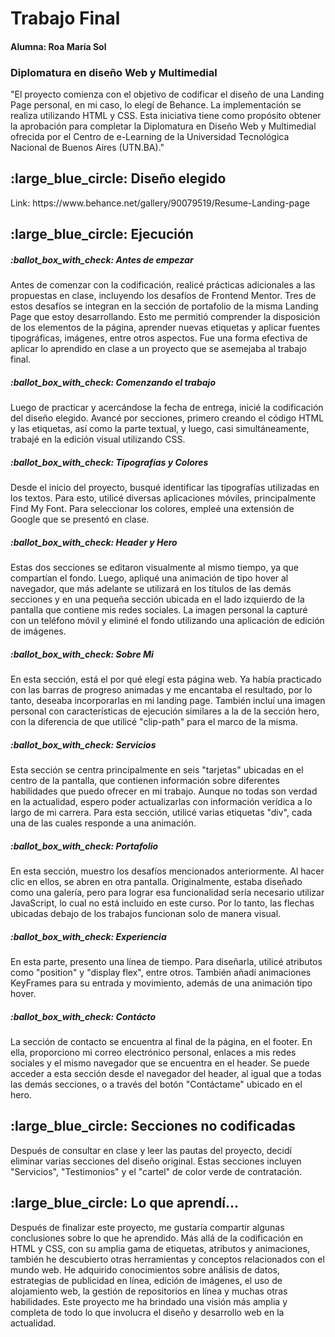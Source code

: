 <h1>Trabajo Final</h1>
<h4>Alumna: Roa María Sol</h4>
<h3>Diplomatura en diseño Web y Multimedial</h3>

"El proyecto comienza con el objetivo de codificar el diseño de una Landing Page personal, en mi caso, lo elegí de Behance. La implementación se realiza utilizando HTML y CSS. Esta iniciativa tiene como propósito obtener la aprobación para completar la Diplomatura en Diseño Web y Multimedial ofrecida por el Centro de e-Learning de la Universidad Tecnológica Nacional de Buenos Aires (UTN.BA)."

<h2>:large_blue_circle: Diseño elegido</h2>
Link: https://www.behance.net/gallery/90079519/Resume-Landing-page
<h2>:large_blue_circle: Ejecución</h2>

<h5>:ballot_box_with_check: Antes de empezar</h5>
Antes de comenzar con la codificación, realicé prácticas adicionales a las propuestas en clase, incluyendo los desafíos de Frontend Mentor. Tres de estos desafíos se integran en la sección de portafolio de la misma Landing Page que estoy desarrollando. Esto me permitió comprender la disposición de los elementos de la página, aprender nuevas etiquetas y aplicar fuentes tipográficas, imágenes, entre otros aspectos. Fue una forma efectiva de aplicar lo aprendido en clase a un proyecto que se asemejaba al trabajo final. 

<h5>:ballot_box_with_check: Comenzando el trabajo</h5>
Luego de practicar y acercándose la fecha de entrega, inicié la codificación del diseño elegido. Avancé por secciones, primero creando el código HTML y las etiquetas, así como la parte textual, y luego, casi simultáneamente, trabajé en la edición visual utilizando CSS. 

<h5>:ballot_box_with_check: Tipografías y Colores</h5>
Desde el inicio del proyecto, busqué identificar las tipografías utilizadas en los textos. Para esto, utilicé diversas aplicaciones móviles, principalmente Find My Font. Para seleccionar los colores, empleé una extensión de Google que se presentó en clase. 

<h5>:ballot_box_with_check: Header y Hero</h5>
 Estas dos secciones se editaron visualmente al mismo tiempo, ya que compartían el fondo. Luego, apliqué una animación de tipo hover al navegador, que más adelante se utilizará en los títulos de las demás secciones y en una pequeña sección ubicada en el lado izquierdo de la pantalla que contiene mis redes sociales. La imagen personal la capturé con un teléfono móvil y eliminé el fondo utilizando una aplicación de edición de imágenes.

<h5>:ballot_box_with_check: Sobre Mi</h5>
 En esta sección, está el por qué elegí esta página web. Ya había practicado con las barras de progreso animadas y me encantaba el resultado, por lo tanto, deseaba incorporarlas en mi landing page. También incluí una imagen personal con características de ejecución similares a la de la sección hero, con la diferencia de que utilicé "clip-path" para el marco de la misma. 


<h5>:ballot_box_with_check: Servicios</h5>
Esta sección se centra principalmente en seis "tarjetas" ubicadas en el centro de la pantalla, que contienen información sobre diferentes habilidades que puedo ofrecer en mi trabajo. Aunque no todas son verdad en la actualidad, espero poder actualizarlas con información verídica a lo largo de mi carrera. Para esta sección, utilicé varias etiquetas "div", cada una de las cuales responde a una animación.

<h5>:ballot_box_with_check: Portafolio</h5>
En esta sección, muestro los desafíos mencionados anteriormente. Al hacer clic en ellos, se abren en otra pantalla. Originalmente, estaba diseñado como una galería, pero para lograr esa funcionalidad sería necesario utilizar JavaScript, lo cual no está incluido en este curso. Por lo tanto, las flechas ubicadas debajo de los trabajos funcionan solo de manera visual.

<h5>:ballot_box_with_check: Experiencia</h5>
En esta parte, presento una línea de tiempo. Para diseñarla, utilicé atributos como "position" y "display flex", entre otros. También añadí animaciones KeyFrames para su entrada y movimiento, además de una animación tipo hover.

<h5>:ballot_box_with_check: Contácto</h5>
La sección de contacto se encuentra al final de la página, en el footer. En ella, proporciono mi correo electrónico personal, enlaces a mis redes sociales y el mismo navegador que se encuentra en el header. Se puede acceder a esta sección desde el navegador del header, al igual que a todas las demás secciones, o a través del botón "Contáctame" ubicado en el hero.

<h2>:large_blue_circle: Secciones no codificadas</h2>
Después de consultar en clase y leer las pautas del proyecto, decidí eliminar varias secciones del diseño original. Estas secciones incluyen "Servicios", "Testimonios" y el "cartel" de color verde de contratación.

<h2>:large_blue_circle: Lo que aprendí...</h2>
Después de finalizar este proyecto, me gustaría compartir algunas conclusiones sobre lo que he aprendido. Más allá de la codificación en HTML y CSS, con su amplia gama de etiquetas, atributos y animaciones, también he descubierto otras herramientas y conceptos relacionados con el mundo web. He adquirido conocimientos sobre análisis de datos, estrategias de publicidad en línea, edición de imágenes, el uso de alojamiento web, la gestión de repositorios en línea y muchas otras habilidades. Este proyecto me ha brindado una visión más amplia y completa de todo lo que involucra el diseño y desarrollo web en la actualidad.

